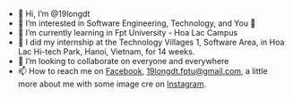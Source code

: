 - 👋 Hi, I’m @19longdt
- 👀 I’m interested in Software Engineering, Technology, and You 👀
- 🌱 I’m currently learning in Fpt University - Hoa Lac Campus
- 🌟 I did my internship at the Technology Villages 1, Software Area, in Hoa Lac Hi-tech Park, Hanoi, Vietnam, for 14 weeks.
- 💞️ I’m looking to collaborate on everyone and everywhere
- 📫 How to reach me on [Facebook](https://www.facebook.com/19longdt), 19longdt.fptu@gmail.com, a little more about me with some image cre on [Instagram](https://www.instagram.com/19longdt).

<!---
19longdt/19longdt is a ✨ special ✨ repository because its `README.md` (this file) appears on your GitHub profile.
You can click the Preview link to take a look at your changes.
--->
